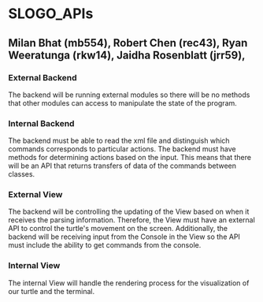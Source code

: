 # SLOGO_APIs

## Milan Bhat (mb554), Robert Chen (rec43), Ryan Weeratunga (rkw14), Jaidha Rosenblatt (jrr59),

### External Backend

The backend will be running external modules so there will be no methods that other modules can access to manipulate the state of the program. 


### Internal Backend

The backend must be able to read the xml file 
and distinguish which commands corresponds to particular actions. The backend must have methods for determining actions based on the input. This means that there will be an API that returns transfers of data of the commands between classes.

### External View

The backend will be controlling the updating of the View based on when it receives the parsing information. Therefore, the View must have an external API to control the turtle's movement on the screen. Additionally, the backend will be receiving input from the Console in the View so the API must include the ability to get commands from the console. 


### Internal View
The internal View will handle the rendering process for the visualization of our turtle and the terminal.

